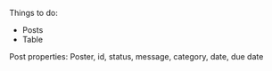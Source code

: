 Things to do:

* Posts
* Table

Post properties: Poster, id, status, message, category, date, due date